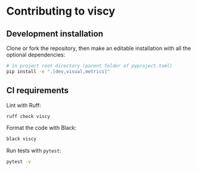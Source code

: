 # Contributing to viscy

## Development installation

Clone or fork the repository,
then make an editable installation with all the optional dependencies:

```sh
# in project root directory (parent folder of pyproject.toml)
pip install -e ".[dev,visual,metrics]"
```

## CI requirements

Lint with Ruff:

```sh
ruff check viscy
```

Format the code with Black:

```sh
black viscy
```

Run tests with `pytest`:

```sh
pytest -v
```
